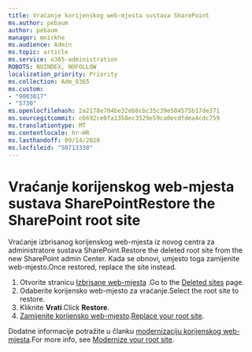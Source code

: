 ```yaml
---
title: Vraćanje korijenskog web-mjesta sustava SharePoint
ms.author: pebaum
author: pebaum
manager: mnirkhe
ms.audience: Admin
ms.topic: article
ms.service: o365-administration
ROBOTS: NOINDEX, NOFOLLOW
localization_priority: Priority
ms.collection: Adm_O365
ms.custom:
- "9003017"
- "5730"
ms.openlocfilehash: 2a2178e704be32eb8cbc35c39e504575b17de371
ms.sourcegitcommit: c6692ce0fa1358ec3529e59ca0ecdfdea4cdc759
ms.translationtype: MT
ms.contentlocale: hr-HR
ms.lasthandoff: 09/14/2020
ms.locfileid: "50713330"
---
```

# <a name="restore-the-sharepoint-root-site"></a><span data-ttu-id="894e0-102">Vraćanje korijenskog web-mjesta sustava SharePoint</span><span class="sxs-lookup"><span data-stu-id="894e0-102">Restore the SharePoint root site</span></span>

<span data-ttu-id="894e0-103">Vraćanje izbrisanog korijenskog web-mjesta iz novog centra za administratore sustava SharePoint.</span><span class="sxs-lookup"><span data-stu-id="894e0-103">Restore the deleted root site from the new SharePoint admin Center.</span></span> <span data-ttu-id="894e0-104">Kada se obnovi, umjesto toga zamijenite web-mjesto.</span><span class="sxs-lookup"><span data-stu-id="894e0-104">Once restored, replace the site instead.</span></span>

1. <span data-ttu-id="894e0-105">Otvorite stranicu [Izbrisane web-mjesta](https://admin.microsoft.com/sharepoint?page=recycleBin&modern=true) .</span><span class="sxs-lookup"><span data-stu-id="894e0-105">Go to the [Deleted sites](https://admin.microsoft.com/sharepoint?page=recycleBin&modern=true) page.</span></span> 
2. <span data-ttu-id="894e0-106">Odaberite korijensko web-mjesto za vraćanje.</span><span class="sxs-lookup"><span data-stu-id="894e0-106">Select the root site to restore.</span></span>
3. <span data-ttu-id="894e0-107">Kliknite **Vrati**.</span><span class="sxs-lookup"><span data-stu-id="894e0-107">Click **Restore**.</span></span>
4. <span data-ttu-id="894e0-108">[Zamijenite korijensko web-mjesto](https://docs.microsoft.com/sharepoint/troubleshoot/sites/url-that-resides-under-root-site-collection-is-broken).</span><span class="sxs-lookup"><span data-stu-id="894e0-108">[Replace your root site](https://docs.microsoft.com/sharepoint/troubleshoot/sites/url-that-resides-under-root-site-collection-is-broken).</span></span>

<span data-ttu-id="894e0-109">Dodatne informacije potražite u članku [modernizaciju korijenskog web-mjesta](https://docs.microsoft.com/sharepoint/modern-root-site).</span><span class="sxs-lookup"><span data-stu-id="894e0-109">For more info, see [Modernize your root site](https://docs.microsoft.com/sharepoint/modern-root-site).</span></span>
